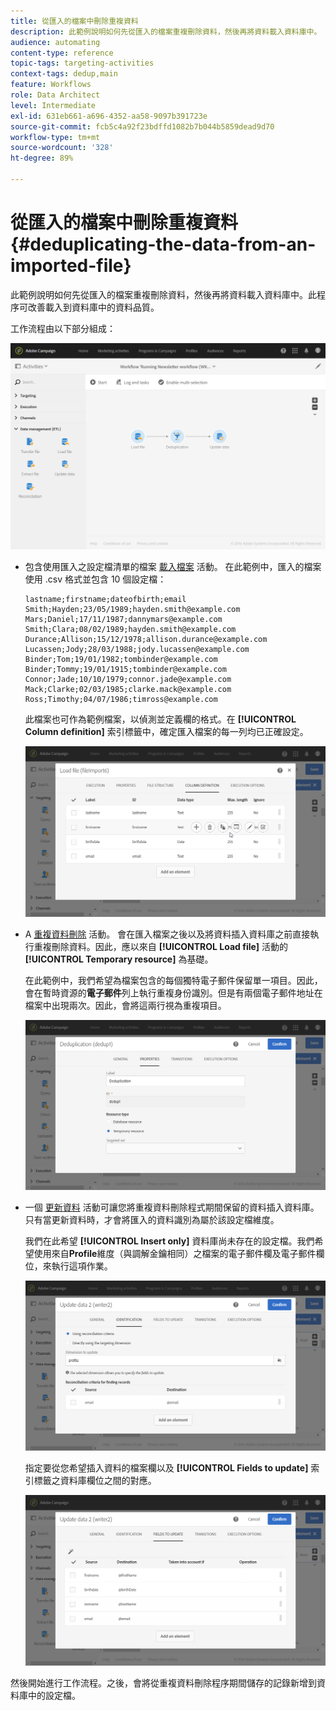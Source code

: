 ```yaml
---
title: 從匯入的檔案中刪除重複資料
description: 此範例說明如何先從匯入的檔案重複刪除資料，然後再將資料載入資料庫中。
audience: automating
content-type: reference
topic-tags: targeting-activities
context-tags: dedup,main
feature: Workflows
role: Data Architect
level: Intermediate
exl-id: 631eb661-a696-4352-aa58-9097b391723e
source-git-commit: fcb5c4a92f23bdffd1082b7b044b5859dead9d70
workflow-type: tm+mt
source-wordcount: '328'
ht-degree: 89%

---
```


# 從匯入的檔案中刪除重複資料 {#deduplicating-the-data-from-an-imported-file}

此範例說明如何先從匯入的檔案重複刪除資料，然後再將資料載入資料庫中。此程序可改善載入到資料庫中的資料品質。

工作流程由以下部分組成：

![](assets/deduplication_example2_workflow.png)

* 包含使用匯入之設定檔清單的檔案 [載入檔案](../../automating/using/load-file.md) 活動。 在此範例中，匯入的檔案使用 .csv 格式並包含 10 個設定檔：

  ```
  lastname;firstname;dateofbirth;email
  Smith;Hayden;23/05/1989;hayden.smith@example.com
  Mars;Daniel;17/11/1987;dannymars@example.com
  Smith;Clara;08/02/1989;hayden.smith@example.com
  Durance;Allison;15/12/1978;allison.durance@example.com
  Lucassen;Jody;28/03/1988;jody.lucassen@example.com
  Binder;Tom;19/01/1982;tombinder@example.com
  Binder;Tommy;19/01/1915;tombinder@example.com
  Connor;Jade;10/10/1979;connor.jade@example.com
  Mack;Clarke;02/03/1985;clarke.mack@example.com
  Ross;Timothy;04/07/1986;timross@example.com
  ```

  此檔案也可作為範例檔案，以偵測並定義欄的格式。在 **[!UICONTROL Column definition]** 索引標籤中，確定匯入檔案的每一列均已正確設定。

  ![](assets/deduplication_example2_fileloading.png)

* A [重複資料刪除](../../automating/using/deduplication.md) 活動。 會在匯入檔案之後以及將資料插入資料庫之前直接執行重複刪除資料。因此，應以來自 **[!UICONTROL Load file]** 活動的 **[!UICONTROL Temporary resource]** 為基礎。

  在此範例中，我們希望為檔案包含的每個獨特電子郵件保留單一項目。因此，會在暫時資源的&#x200B;**電子郵件**&#x200B;列上執行重複身份識別。但是有兩個電子郵件地址在檔案中出現兩次。因此，會將這兩行視為重複項目。

  ![](assets/deduplication_example2_dedup.png)

* 一個 [更新資料](../../automating/using/update-data.md) 活動可讓您將重複資料刪除程式期間保留的資料插入資料庫。 只有當更新資料時，才會將匯入的資料識別為屬於該設定檔維度。

  我們在此希望 **[!UICONTROL Insert only]** 資料庫尚未存在的設定檔。我們希望使用來自&#x200B;**Profile**&#x200B;維度（與調解金鑰相同）之檔案的電子郵件欄及電子郵件欄位，來執行這項作業。

  ![](assets/deduplication_example2_writer1.png)

  指定要從您希望插入資料的檔案欄以及 **[!UICONTROL Fields to update]** 索引標籤之資料庫欄位之間的對應。

  ![](assets/deduplication_example2_writer2.png)

然後開始進行工作流程。之後，會將從重複資料刪除程序期間儲存的記錄新增到資料庫中的設定檔。
